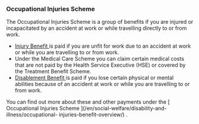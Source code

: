 ###  **Occupational Injuries Scheme**

The Occupational Injuries Scheme is a group of benefits if you are injured or
incapacitated by an accident at work or while travelling directly to or from
work.

  * [ Injury Benefit ](/en/social-welfare/disability-and-illness/injury-benefit/) is paid if you are unfit for work due to an accident at work or while you are travelling to or from work. 
  * Under the Medical Care Scheme you can claim certain medical costs that are not paid by the Health Service Executive (HSE) or covered by the Treatment Benefit Scheme. 
  * [ Disablement Benefit ](/en/social-welfare/disability-and-illness/disablement-benefit/) is paid if you lose certain physical or mental abilities because of an accident at work or while you are travelling to or from work. 

You can find out more about these and other payments under the [ Occupational
Injuries Scheme ](/en/social-welfare/disability-and-illness/occupational-
injuries-benefit-overview/) .
